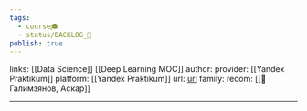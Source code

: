 ```yaml
---
tags:
  - course🎓
  - status/BACKLOG_🌰
publish: true
---
```

links: [[Data Science]] [[Deep Learning MOC]]
author: 
provider: [[Yandex Praktikum]]
platform:  [[Yandex Praktikum]]
url: [url](https://practicum.yandex.ru/profile/data-scientist/)
family: 
recom: [[👤Галимзянов, Аскар]]

___

